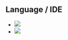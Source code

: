 ## Language / IDE

* <img src="https://img.shields.io/badge/Java-007396?style=flat&logo=Java&logoColor=white"/>
* <img src="https://img.shields.io/badge/Android Studio-3DDC84?style=flat&logo=Android Studio&logoColor=white"/>
